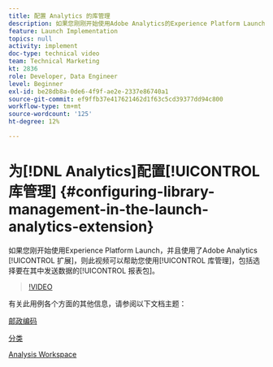 ```yaml
---
title: 配置 Analytics 的库管理
description: 如果您刚刚开始使用Adobe Analytics的Experience Platform Launch扩展，此视频将帮助您处理配置的库管理部分，包括选择要将数据发送到的报表包。
feature: Launch Implementation
topics: null
activity: implement
doc-type: technical video
team: Technical Marketing
kt: 2836
role: Developer, Data Engineer
level: Beginner
exl-id: be28db8a-0de6-4f9f-ae2e-2337e86740a1
source-git-commit: ef9ffb37e417621462d1f63c5cd39377dd94c800
workflow-type: tm+mt
source-wordcount: '125'
ht-degree: 12%

---
```


# 为[!DNL Analytics]配置[!UICONTROL 库管理] {#configuring-library-management-in-the-launch-analytics-extension}

如果您刚开始使用Experience Platform Launch，并且使用了Adobe Analytics [!UICONTROL 扩展]，则此视频可以帮助您使用[!UICONTROL 库管理]，包括选择要在其中发送数据的[!UICONTROL 报表包]。

>[!VIDEO](https://video.tv.adobe.com/v/27092/?quality=12)

有关此用例各个方面的其他信息，请参阅以下文档主题：

[邮政编码](https://experienceleague.adobe.com/docs/analytics/components/dimensions/zip-code.html?lang=en)

[分类](https://experienceleague.adobe.com/docs/analytics/components/classifications/c-classifications.html?lang=zh-Hans)

[Analysis Workspace](https://experienceleague.adobe.com/docs/analytics/analyze/analysis-workspace/analysis-workspace-features.html)
